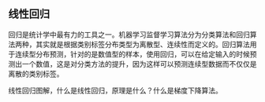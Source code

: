 ## 线性回归

回归是统计学中最有力的工具之一。机器学习监督学习算法分为分类算法和回归算法两种，其实就是根据类别标签分布类型为离散型、连续性而定义的。回归算法用于连续型分布预测，针对的是数值型的样本，使用回归，可以在给定输入的时候预测出一个数值，这是对分类方法的提升，因为这样可以预测连续型数据而不仅仅是离散的类别标签。

线性回归图解，什么是线性回归，原理是什么？什么是梯度下降算法。

![]()
